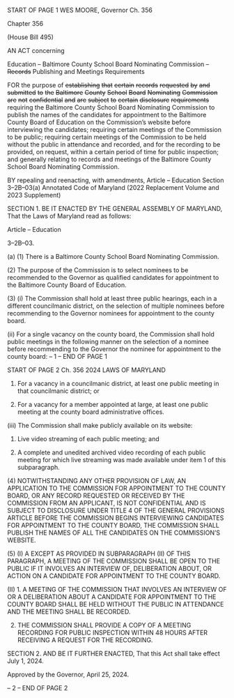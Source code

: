 START OF PAGE 1
WES MOORE, Governor Ch. 356

Chapter 356

(House Bill 495)

AN ACT concerning

Education – Baltimore County School Board Nominating Commission
– ~~Records~~ Publishing and Meetings Requirements

FOR the purpose of ~~establishing~~ ~~that~~ ~~certain~~ ~~records~~ ~~requested~~ ~~by~~ ~~and~~ ~~submitted~~ ~~to~~ ~~the~~
~~Baltimore~~ ~~County~~ ~~School~~ ~~Board~~ ~~Nominating~~ ~~Commission~~ ~~are~~ ~~not~~ ~~confidential~~ ~~and~~
~~are~~ ~~subject~~ ~~to~~ ~~certain~~ ~~disclosure~~ ~~requirements~~ requiring the Baltimore County School
Board Nominating Commission to publish the names of the candidates for
appointment to the Baltimore County Board of Education on the Commission’s
website before interviewing the candidates; requiring certain meetings of the
Commission to be public; requiring certain meetings of the Commission to be held
without the public in attendance and recorded, and for the recording to be provided,
on request, within a certain period of time for public inspection; and generally
relating to records and meetings of the Baltimore County School Board Nominating
Commission.

BY repealing and reenacting, with amendments,
Article – Education
Section 3–2B–03(a)
Annotated Code of Maryland
(2022 Replacement Volume and 2023 Supplement)

SECTION 1. BE IT ENACTED BY THE GENERAL ASSEMBLY OF MARYLAND,
That the Laws of Maryland read as follows:

Article – Education

3–2B–03.

(a) (1) There is a Baltimore County School Board Nominating Commission.

(2) The purpose of the Commission is to select nominees to be
recommended to the Governor as qualified candidates for appointment to the Baltimore
County Board of Education.

(3) (i) The Commission shall hold at least three public hearings, each
in a different councilmanic district, on the selection of multiple nominees before
recommending to the Governor nominees for appointment to the county board.

(ii) For a single vacancy on the county board, the Commission shall
hold public meetings in the following manner on the selection of a nominee before
recommending to the Governor the nominee for appointment to the county board:
– 1 –
END OF PAGE 1

START OF PAGE 2
Ch. 356 2024 LAWS OF MARYLAND

1. For a vacancy in a councilmanic district, at least one public
meeting in that councilmanic district; or

2. For a vacancy for a member appointed at large, at least
one public meeting at the county board administrative offices.

(iii) The Commission shall make publicly available on its website:

1. Live video streaming of each public meeting; and

2. A complete and unedited archived video recording of each
public meeting for which live streaming was made available under item 1 of this
subparagraph.

(4) NOTWITHSTANDING ANY OTHER PROVISION OF LAW, AN
APPLICATION TO THE COMMISSION FOR APPOINTMENT TO THE COUNTY BOARD, OR
ANY RECORD REQUESTED OR RECEIVED BY THE COMMISSION FROM AN APPLICANT,
IS NOT CONFIDENTIAL AND IS SUBJECT TO DISCLOSURE UNDER TITLE 4 OF THE
GENERAL PROVISIONS ARTICLE BEFORE THE COMMISSION BEGINS INTERVIEWING
CANDIDATES FOR APPOINTMENT TO THE COUNTY BOARD, THE COMMISSION SHALL
PUBLISH THE NAMES OF ALL THE CANDIDATES ON THE COMMISSION’S WEBSITE.

(5) (I) A EXCEPT AS PROVIDED IN SUBPARAGRAPH (II) OF THIS
PARAGRAPH, A MEETING OF THE COMMISSION SHALL BE OPEN TO THE PUBLIC IF IT
INVOLVES AN INTERVIEW OF, DELIBERATION ABOUT, OR ACTION ON A CANDIDATE
FOR APPOINTMENT TO THE COUNTY BOARD.

(II) 1. A MEETING OF THE COMMISSION THAT INVOLVES AN
INTERVIEW OF OR A DELIBERATION ABOUT A CANDIDATE FOR APPOINTMENT TO THE
COUNTY BOARD SHALL BE HELD WITHOUT THE PUBLIC IN ATTENDANCE AND THE
MEETING SHALL BE RECORDED.

2. THE COMMISSION SHALL PROVIDE A COPY OF A
MEETING RECORDING FOR PUBLIC INSPECTION WITHIN 48 HOURS AFTER
RECEIVING A REQUEST FOR THE RECORDING.

SECTION 2. AND BE IT FURTHER ENACTED, That this Act shall take effect July
1, 2024.

Approved by the Governor, April 25, 2024.

– 2 –
END OF PAGE 2